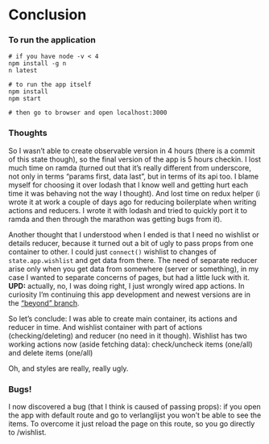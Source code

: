 # Conclusion

### To run the application

    # if you have node -v < 4
    npm install -g n
    n latest
    
    # to run the app itself
    npm install
    npm start
    
    # then go to browser and open localhost:3000
  

### Thoughts

So I wasn’t able to create observable version in 4 hours (there is a commit of this state though),
so the final version of the app is 5 hours checkin. I lost much time on ramda (turned out that
it’s really different from underscore, not only in terms “params first, data last”, but in terms of its api too.
I blame myself for choosing it over lodash that I know well and getting hurt each time it was behaving
not the way I thought). And lost time on redux helper (i wrote it at work a couple of days ago for
reducing boilerplate when writing actions and reducers. I wrote it with lodash and tried to quickly
port it to ramda and then through the marathon was getting bugs from it).

Another thought that I understood when I ended is that I need no wishlist or details reducer,
because it turned out a bit of ugly to pass props from one container to other. I could just `connect()`
wishlist to changes of `state.app.wishlist` and get data from there. The need of separate reducer arise
only when you get data from somewhere (server or something), in my case I wanted to separate concerns
of pages, but had a little luck with it.
**UPD:** actually, no, I was doing right, I just wrongly wired app actions. In curiosity I’m continuing this app development and newest versions are in the [“beyond” branch](https://github.com/kibin/debijenkorf/tree/beyond).

So let’s conclude: I was able to create main container, its actions and reducer in time.
And wishlist container with part of actions (checking/deleting) and reducer (no need in it though).
Wishlist has two working actions now (aside fetching data): check/uncheck items (one/all) and delete items (one/all)

Oh, and styles are really, really ugly.

### Bugs!

I now discovered a bug (that I think is caused of passing props): if you open the app
with default route and go to verlanglijst you won’t be able to see the items.
To overcome it just reload the page on this route, so you go directly to /wishlist.
